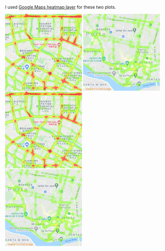 
I used [Google Maps heatmap layer](https://developers.google.com/maps/documentation/javascript/heatmaplayer) for these two plots.

<img src="https://github.com/david-tedjopurnomo/dtedjopurnom_graphs/blob/main/geographic_heatmaps/crop_chengdu.png" width="250" height="250">
<img src="https://github.com/david-tedjopurnomo/dtedjopurnom_graphs/blob/main/geographic_heatmaps/crop_porto.png" width="250" height="250">


<div class="row">
  <div class="column">
    <img src="https://github.com/david-tedjopurnomo/dtedjopurnom_graphs/blob/main/geographic_heatmaps/crop_chengdu.png" width="250" height="250">
  </div>
  <div class="column">
    <img src="https://github.com/david-tedjopurnomo/dtedjopurnom_graphs/blob/main/geographic_heatmaps/crop_porto.png" width="250" height="250">
  </div>
</div>
